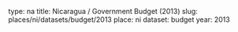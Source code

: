 type: na
title: Nicaragua / Government Budget (2013)
slug: places/ni/datasets/budget/2013
place: ni
dataset: budget
year: 2013
